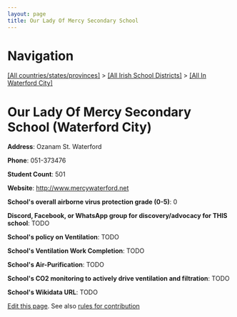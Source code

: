 ```yaml
---
layout: page
title: Our Lady Of Mercy Secondary School
---
```

# Navigation

[[All countries/states/provinces]](../../..) > [[All Irish School Districts]](../..) > [[All In Waterford City]](..)

# Our Lady Of Mercy Secondary School (Waterford City)

**Address**: Ozanam St. Waterford

**Phone**: 051-373476

**Student Count**: 501

**Website**: <http://www.mercywaterford.net>

**School's overall airborne virus protection grade (0-5)**: 0

**Discord, Facebook, or WhatsApp group for discovery/advocacy for THIS school**: TODO

**School's policy on Ventilation**: TODO

**School's Ventilation Work Completion**: TODO

**School's Air-Purification**: TODO

**School's CO2 monitoring to actively drive ventilation and filtration**: TODO

**School's Wikidata URL**: TODO


[Edit this page](https://github.com/ventilate-schools/Ireland/edit/main/./Waterford_City/Our_Lady_Of_Mercy_Secondary_School.md). See also [rules for contribution](../../../contribution-rules/)